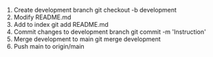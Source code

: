 1. Create development branch 
	git checkout -b development 
2. Modify README.md
3. Add to index
	git add README.md
4. Commit changes to development branch
	git commit -m 'Instruction'
5. Merge development to main
	git merge development
6. Push main to origin/main
